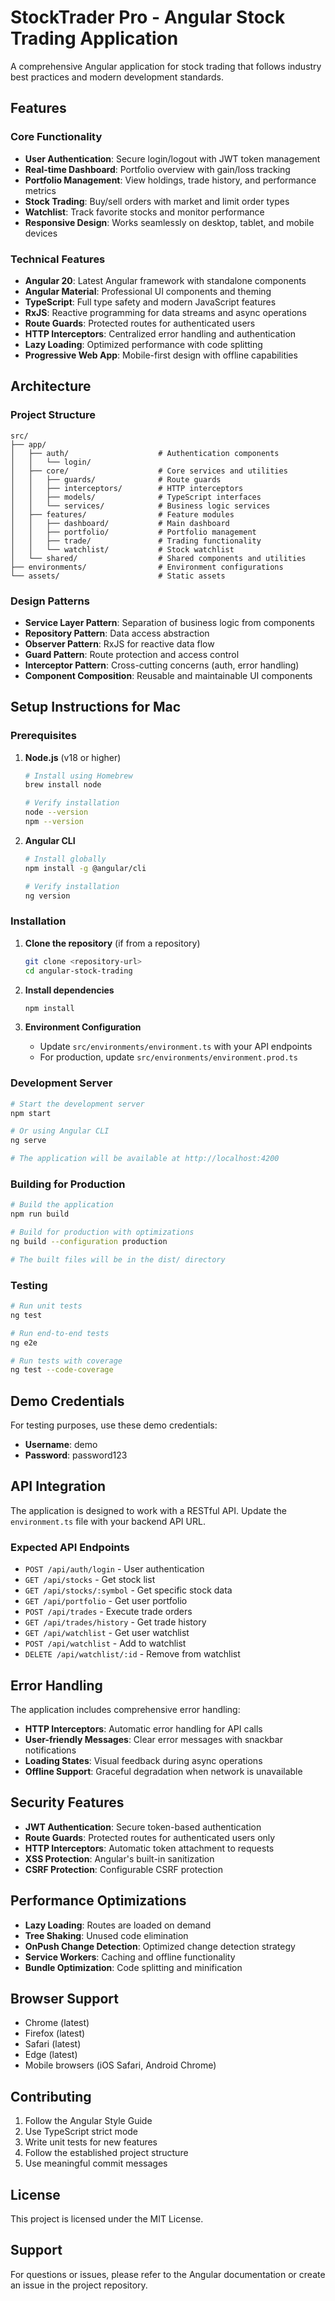 # StockTrader Pro - Angular Stock Trading Application

A comprehensive Angular application for stock trading that follows industry best practices and modern development standards.

## Features

### Core Functionality
- **User Authentication**: Secure login/logout with JWT token management
- **Real-time Dashboard**: Portfolio overview with gain/loss tracking
- **Portfolio Management**: View holdings, trade history, and performance metrics
- **Stock Trading**: Buy/sell orders with market and limit order types
- **Watchlist**: Track favorite stocks and monitor performance
- **Responsive Design**: Works seamlessly on desktop, tablet, and mobile devices

### Technical Features
- **Angular 20**: Latest Angular framework with standalone components
- **Angular Material**: Professional UI components and theming
- **TypeScript**: Full type safety and modern JavaScript features
- **RxJS**: Reactive programming for data streams and async operations
- **Route Guards**: Protected routes for authenticated users
- **HTTP Interceptors**: Centralized error handling and authentication
- **Lazy Loading**: Optimized performance with code splitting
- **Progressive Web App**: Mobile-first design with offline capabilities

## Architecture

### Project Structure
```
src/
├── app/
│   ├── auth/                    # Authentication components
│   │   └── login/
│   ├── core/                    # Core services and utilities
│   │   ├── guards/              # Route guards
│   │   ├── interceptors/        # HTTP interceptors
│   │   ├── models/              # TypeScript interfaces
│   │   └── services/            # Business logic services
│   ├── features/                # Feature modules
│   │   ├── dashboard/           # Main dashboard
│   │   ├── portfolio/           # Portfolio management
│   │   ├── trade/               # Trading functionality
│   │   └── watchlist/           # Stock watchlist
│   └── shared/                  # Shared components and utilities
├── environments/                # Environment configurations
└── assets/                      # Static assets
```

### Design Patterns
- **Service Layer Pattern**: Separation of business logic from components
- **Repository Pattern**: Data access abstraction
- **Observer Pattern**: RxJS for reactive data flow
- **Guard Pattern**: Route protection and access control
- **Interceptor Pattern**: Cross-cutting concerns (auth, error handling)
- **Component Composition**: Reusable and maintainable UI components

## Setup Instructions for Mac

### Prerequisites
1. **Node.js** (v18 or higher)
   ```bash
   # Install using Homebrew
   brew install node
   
   # Verify installation
   node --version
   npm --version
   ```

2. **Angular CLI**
   ```bash
   # Install globally
   npm install -g @angular/cli
   
   # Verify installation
   ng version
   ```

### Installation
1. **Clone the repository** (if from a repository)
   ```bash
   git clone <repository-url>
   cd angular-stock-trading
   ```

2. **Install dependencies**
   ```bash
   npm install
   ```

3. **Environment Configuration**
   - Update `src/environments/environment.ts` with your API endpoints
   - For production, update `src/environments/environment.prod.ts`

### Development Server
```bash
# Start the development server
npm start

# Or using Angular CLI
ng serve

# The application will be available at http://localhost:4200
```

### Building for Production
```bash
# Build the application
npm run build

# Build for production with optimizations
ng build --configuration production

# The built files will be in the dist/ directory
```

### Testing
```bash
# Run unit tests
ng test

# Run end-to-end tests
ng e2e

# Run tests with coverage
ng test --code-coverage
```

## Demo Credentials

For testing purposes, use these demo credentials:
- **Username**: demo
- **Password**: password123

## API Integration

The application is designed to work with a RESTful API. Update the `environment.ts` file with your backend API URL.

### Expected API Endpoints
- `POST /api/auth/login` - User authentication
- `GET /api/stocks` - Get stock list
- `GET /api/stocks/:symbol` - Get specific stock data
- `GET /api/portfolio` - Get user portfolio
- `POST /api/trades` - Execute trade orders
- `GET /api/trades/history` - Get trade history
- `GET /api/watchlist` - Get user watchlist
- `POST /api/watchlist` - Add to watchlist
- `DELETE /api/watchlist/:id` - Remove from watchlist

## Error Handling

The application includes comprehensive error handling:
- **HTTP Interceptors**: Automatic error handling for API calls
- **User-friendly Messages**: Clear error messages with snackbar notifications
- **Loading States**: Visual feedback during async operations
- **Offline Support**: Graceful degradation when network is unavailable

## Security Features

- **JWT Authentication**: Secure token-based authentication
- **Route Guards**: Protected routes for authenticated users only
- **HTTP Interceptors**: Automatic token attachment to requests
- **XSS Protection**: Angular's built-in sanitization
- **CSRF Protection**: Configurable CSRF protection

## Performance Optimizations

- **Lazy Loading**: Routes are loaded on demand
- **Tree Shaking**: Unused code elimination
- **OnPush Change Detection**: Optimized change detection strategy
- **Service Workers**: Caching and offline functionality
- **Bundle Optimization**: Code splitting and minification

## Browser Support

- Chrome (latest)
- Firefox (latest)
- Safari (latest)
- Edge (latest)
- Mobile browsers (iOS Safari, Android Chrome)

## Contributing

1. Follow the Angular Style Guide
2. Use TypeScript strict mode
3. Write unit tests for new features
4. Follow the established project structure
5. Use meaningful commit messages

## License

This project is licensed under the MIT License.

## Support

For questions or issues, please refer to the Angular documentation or create an issue in the project repository.
